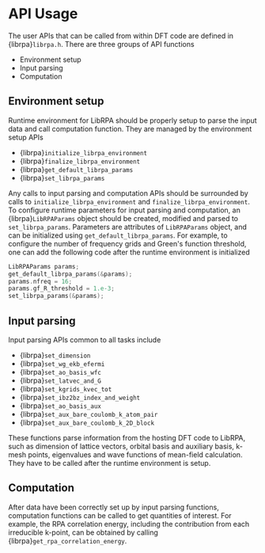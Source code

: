 # API Usage

The user APIs that can be called from within DFT code are defined in {librpa}`librpa.h`.
There are three groups of API functions

- Environment setup
- Input parsing
- Computation

## Environment setup

Runtime environment for LibRPA should be properly setup to parse the input data and call
computation function. They are managed by the environment setup APIs

- {librpa}`initialize_librpa_environment`
- {librpa}`finalize_librpa_environment`
- {librpa}`get_default_librpa_params`
- {librpa}`set_librpa_params`

Any calls to input parsing and computation APIs should be surrounded by calls to `initialize_librpa_environment` and `finalize_librpa_environment`.
To configure runtime parameters for input parsing and computation, an {librpa}`LibRPAParams` object should be created, modified and parsed to `set_librpa_params`.
Parameters are attributes of `LibRPAParams` object, and can be initialized using `get_default_librpa_params`.
For example, to configure the number of frequency grids and Green's function threshold,
one can add the following code after the runtime environment is initialized
```c
LibRPAParams params;
get_default_librpa_params(&params);
params.nfreq = 16;
params.gf_R_threshold = 1.e-3;
set_librpa_params(&params);
```

## Input parsing

Input parsing APIs common to all tasks include
- {librpa}`set_dimension`
- {librpa}`set_wg_ekb_efermi`
- {librpa}`set_ao_basis_wfc`
- {librpa}`set_latvec_and_G`
- {librpa}`set_kgrids_kvec_tot`
- {librpa}`set_ibz2bz_index_and_weight`
- {librpa}`set_ao_basis_aux`
- {librpa}`set_aux_bare_coulomb_k_atom_pair`
- {librpa}`set_aux_bare_coulomb_k_2D_block`

These functions parse information from the hosting DFT code to LibRPA, such as
dimension of lattice vectors, orbital basis and auxiliary basis, k-mesh points, eigenvalues and
wave functions of mean-field calculation.
They have to be called after the runtime environment is setup.

## Computation
After data have been correctly set up by input parsing functions, computation functions
can be called to get quantities of interest.
For example, the RPA correlation energy, including the contribution from each irreducible k-point, can be obtained
by calling {librpa}`get_rpa_correlation_energy`.
